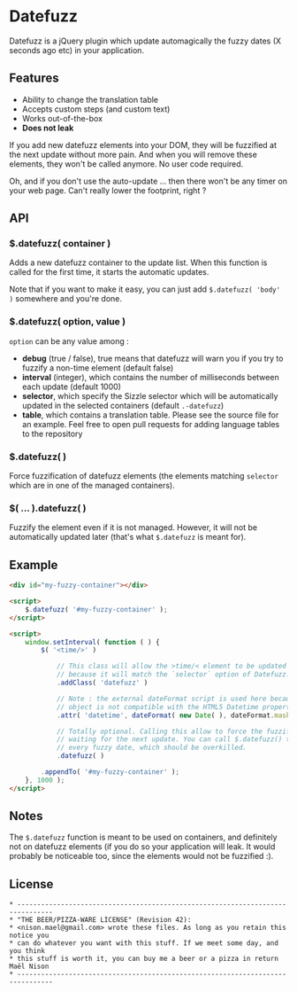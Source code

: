 # Datefuzz

Datefuzz is a jQuery plugin which update automagically the fuzzy dates (X seconds ago etc) in your application.

## Features

* Ability to change the translation table
* Accepts custom steps (and custom text)
* Works out-of-the-box
* **Does not leak**

If you add new datefuzz elements into your DOM, they will be fuzzified at the next update without more pain. And when you will remove these elements, they won't be called anymore. No user code required.

Oh, and if you don't use the auto-update ... then there won't be any timer on your web page. Can't really lower the footprint, right ?

## API

### $.datefuzz( container )
Adds a new datefuzz container to the update list. When this function is called for the first time, it starts the automatic updates.

Note that if you want to make it easy, you can just add `$.datefuzz( 'body' )` somewhere and you're done.

### $.datefuzz( option, value )
`option` can be any value among :

* **debug** (true / false), true means that datefuzz will warn you if you try to fuzzify a non-time element (default false)
* **interval** (integer), which contains the number of milliseconds between each update (default 1000)
* **selector**, which specify the Sizzle selector which will be automatically updated in the selected containers (default `.-datefuzz`)
* **table**, which contains a translation table. Please see the source file for an example. Feel free to open pull requests for adding language tables to the repository

### $.datefuzz( )
Force fuzzification of datefuzz elements (the elements matching `selector` which are in one of the managed containers).

### $( ... ).datefuzz( )
Fuzzify the element even if it is not managed. However, it will not be automatically updated later (that's what `$.datefuzz` is meant for).

## Example

```html
<div id="my-fuzzy-container"></div>

<script>
    $.datefuzz( '#my-fuzzy-container' );
</script>

<script>
    window.setInterval( function ( ) {
        $( '<time/>' )

            // This class will allow the >time/< element to be updated automatically
            // because it will match the `selector` option of Datefuzz.
            .addClass( 'datefuzz' )

            // Note : the external dateFormat script is used here because javascript's Date
            // object is not compatible with the HTML5 Datetime property. What a shame :(
            .attr( 'datetime', dateFormat( new Date( ), dateFormat.masks.isoUtcDateTime ) )

            // Totally optional. Calling this allow to force the fuzzification rather than
            // waiting for the next update. You can call $.datefuzz() too, but it will update
            // every fuzzy date, which should be overkilled.
            .datefuzz( )

        .appendTo( '#my-fuzzy-container' );
    }, 1000 );
</script>
```

## Notes

The `$.datefuzz` function is meant to be used on containers, and definitely not on datefuzz elements (if you do so your application will leak. It would probably be noticeable too, since the elements would not be fuzzified :).

## License

    * -------------------------------------------------------------------------------
    * "THE BEER/PIZZA-WARE LICENSE" (Revision 42):
    * <nison.mael@gmail.com> wrote these files. As long as you retain this notice you
    * can do whatever you want with this stuff. If we meet some day, and you think
    * this stuff is worth it, you can buy me a beer or a pizza in return Maël Nison
    * -------------------------------------------------------------------------------
